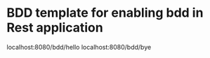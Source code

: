 # BDD template for enabling bdd in Rest application 

localhost:8080/bdd/hello
localhost:8080/bdd/bye